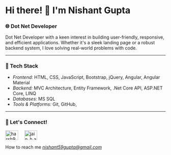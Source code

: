 # Hi there! 👋 I'm Nishant Gupta

### 🌐 Dot Net Developer

Dot Net Developer with a keen interest in building user-friendly, responsive, and efficient applications. Whether it's a sleek landing page or a robust backend system, I love solving real-world problems with code.

---

### 🔧 Tech Stack

- *Frontend:* HTML, CSS, JavaScript, Bootstrap, jQuery, Angular, Angular Material
- *Backend:* MVC Architecture, Entity Framework, .Net Core API, ASP.NET Core, LINQ
- *Databases:* MS SQL
- *Tools & Platforms:* Git, GitHub, 

---

### 💼 Let's Connect!

<p align="left">
<a href="https://www.linkedin.com/in/nishant-gupta-050920-dotnet/" target="blank"><img align="center" src="https://raw.githubusercontent.com/rahuldkjain/github-profile-readme-generator/master/src/images/icons/Social/linked-in-alt.svg" alt="harsh9701" height="30" width="40" /></a> &nbsp; &nbsp;
<a href="https://www.instagram.com/nishantt_59/" target="blank"><img align="center" src="https://raw.githubusercontent.com/rahuldkjain/github-profile-readme-generator/master/src/images/icons/Social/instagram.svg" alt="jain_h.a.r.s.h" height="30" width="40" /></a>
</p>

How to reach me *nishant59gupta@gmail.com*
